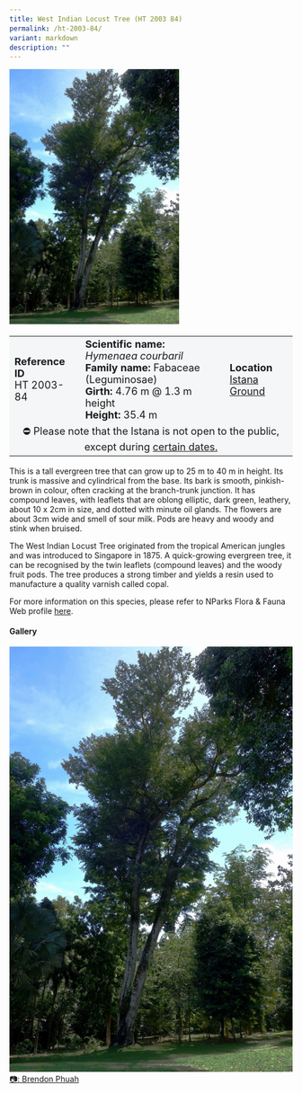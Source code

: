 ```yaml
---
title: West Indian Locust Tree (HT 2003 84)
permalink: /ht-2003-84/
variant: markdown
description: ""
---
```

<div class="isomer-image-wrapper">
<img style="width: 60%;" src="/images/Heritage_trees_photos/hymncou_ht2003-84_temp.jpg">
</div><table style="minWidth: 100px; font-size: 18px; background: #F4F6F7">
<tbody><tr>
<td rowspan="1" colspan="1">
<strong>Reference ID</strong>
<br>HT 2003-84
</td>
<td rowspan="1" colspan="1">
<strong>Scientific name:</strong>  <em>Hymenaea courbaril</em>
<br><strong>Family name:</strong> Fabaceae (Leguminosae)
<br><strong>Girth:</strong> 4.76 m @ 1.3 m height
<br><strong>Height: </strong>35.4 m
</td>
<td rowspan="1" colspan="1">
<strong>Location</strong><a href="https://www.onemap.gov.sg/?lat=1.303069999999125&amp;lng=103.84202999996688">
	<br>Istana Ground</a>
</td></tr>
<tr><td style="text-align: center;" colspan="3">⛔ Please note that the Istana is not open to the public, except during <a href="https://www.istana.gov.sg/Visit-And-Explore/Istana-Open-House">certain dates.</a></td></tr>
</tbody></table>
<p>This is a tall evergreen tree that can grow up to 25 m to 40 m in height. Its trunk is massive and cylindrical from the base. Its bark is smooth, pinkish-brown in colour, often cracking at the branch-trunk junction. It has compound leaves, with leaflets that are oblong elliptic, dark green, leathery, about 10 x 2cm in size, and dotted with minute oil glands. The flowers are about 3cm wide and smell of sour milk. Pods are heavy and woody and stink when bruised.</p>
  
<p>The West Indian Locust Tree originated from the tropical American jungles and was introduced to Singapore in 1875. A quick-growing evergreen tree, it can be recognised by the twin leaflets (compound leaves) and the woody fruit pods. The tree produces a strong timber and yields a resin used to manufacture a quality varnish called copal.</p>
	
<p>For more information on this species, please refer to NParks Flora &amp; Fauna Web profile <a href="https://www.nparks.gov.sg/florafaunaweb/flora/2/9/2968">here</a>.</p>

<h4>Gallery</h4>
<div class="isomer-card-grid">
<a href="/images/Heritage_trees_photos/hymncou_ht2003-84_temp.jpg" class="isomer-card">
<div class="isomer-card-image">
<div class="isomer-image-wrapper"><img src="/images/Heritage_trees_photos/hymncou_ht2003-84_temp.jpg"></div></div>
<div class="isomer-card-body"><div class="isomer-card-description">📷: Brendon Phuah</div></div></a><br></div>